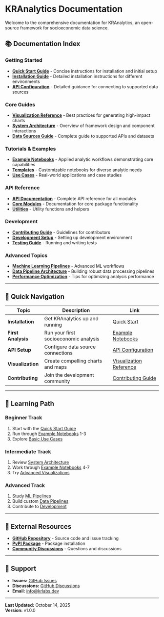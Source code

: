 # KRAnalytics Documentation

Welcome to the comprehensive documentation for KRAnalytics, an open-source framework for socioeconomic data science.

## 📚 Documentation Index

### Getting Started
- **[Quick Start Guide](./quick-references/QUICK_START_GUIDE.md)** - Concise instructions for installation and initial setup
- **[Installation Guide](./installation.md)** - Detailed installation instructions for different environments
- **[API Configuration](./api-configuration.md)** - Detailed guidance for connecting to supported data sources

### Core Guides
- **[Visualization Reference](./visualization-reference.md)** - Best practices for generating high-impact charts
- **[System Architecture](./system-architecture.md)** - Overview of framework design and component interactions
- **[Data Sources Guide](./data-sources.md)** - Complete guide to supported APIs and datasets

### Tutorials & Examples
- **[Example Notebooks](../notebooks/examples/)** - Applied analytic workflows demonstrating core capabilities
- **[Templates](../notebooks/templates/)** - Customizable notebooks for diverse analytic needs
- **[Use Cases](./use-cases.md)** - Real-world applications and case studies

### API Reference
- **[API Documentation](./api-documentation/)** - Complete API reference for all modules
- **[Core Modules](./api-reference/core.md)** - Documentation for core package functionality
- **[Utilities](./api-reference/utils.md)** - Utility functions and helpers

### Development
- **[Contributing Guide](./CONTRIBUTING.md)** - Guidelines for contributors
- **[Development Setup](./development.md)** - Setting up development environment
- **[Testing Guide](./testing.md)** - Running and writing tests

### Advanced Topics
- **[Machine Learning Pipelines](./ml-pipelines.md)** - Advanced ML workflows
- **[Data Pipeline Architecture](./data-pipelines.md)** - Building robust data processing pipelines
- **[Performance Optimization](./performance.md)** - Tips for optimizing analysis performance

---

## 🚀 Quick Navigation

| Topic | Description | Link |
|-------|-------------|------|
| **Installation** | Get KRAnalytics up and running | [Quick Start](./quick-references/QUICK_START_GUIDE.md) |
| **First Analysis** | Run your first socioeconomic analysis | [Example Notebooks](../notebooks/examples/) |
| **API Setup** | Configure data source connections | [API Configuration](./api-configuration.md) |
| **Visualization** | Create compelling charts and maps | [Visualization Reference](./visualization-reference.md) |
| **Contributing** | Join the development community | [Contributing Guide](./CONTRIBUTING.md) |

---

## 📖 Learning Path

### Beginner Track
1. Start with the [Quick Start Guide](./quick-references/QUICK_START_GUIDE.md)
2. Run through [Example Notebooks](../notebooks/examples/) 1-3
3. Explore [Basic Use Cases](./use-cases.md#basic-use-cases)

### Intermediate Track
1. Review [System Architecture](./system-architecture.md)
2. Work through [Example Notebooks](../notebooks/examples/) 4-7
3. Try [Advanced Visualizations](./visualization-reference.md#advanced-charts)

### Advanced Track
1. Study [ML Pipelines](./ml-pipelines.md)
2. Build custom [Data Pipelines](./data-pipelines.md)
3. Contribute to [Development](./CONTRIBUTING.md)

---

## 🔗 External Resources

- **[GitHub Repository](https://github.com/KR-Labs/KRAnalytics)** - Source code and issue tracking
- **[PyPI Package](https://pypi.org/project/kranalytics/)** - Package installation
- **[Community Discussions](https://github.com/KR-Labs/KRAnalytics/discussions)** - Questions and discussions

---

## 📧 Support

- **Issues:** [GitHub Issues](https://github.com/KR-Labs/KRAnalytics/issues)
- **Discussions:** [GitHub Discussions](https://github.com/KR-Labs/KRAnalytics/discussions)
- **Email:** info@krlabs.dev

---

**Last Updated:** October 14, 2025  
**Version:** v1.0.0